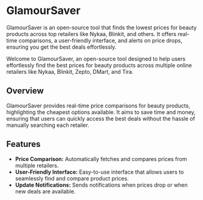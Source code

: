 # GlamourSaver
GlamourSaver is an open-source tool that finds the lowest prices for beauty products across top retailers like Nykaa, Blinkit, and others. It offers real-time comparisons, a user-friendly interface, and alerts on price drops, ensuring you get the best deals effortlessly.

Welcome to GlamourSaver, an open-source tool designed to help users effortlessly find the best prices for beauty products across multiple online retailers like Nykaa, Blinkit, Zepto, DMart, and Tira.

## Overview
GlamourSaver provides real-time price comparisons for beauty products, highlighting the cheapest options available. It aims to save time and money, ensuring that users can quickly access the best deals without the hassle of manually searching each retailer.

## Features
- **Price Comparison:** Automatically fetches and compares prices from multiple retailers.
- **User-Friendly Interface:** Easy-to-use interface that allows users to seamlessly find and compare product prices.
- **Update Notifications:** Sends notifications when prices drop or when new deals are available.

